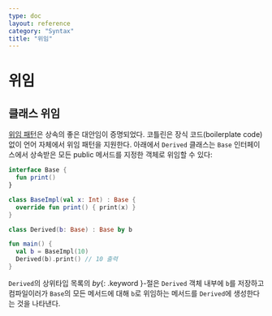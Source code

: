 ```yaml
---
type: doc
layout: reference
category: "Syntax"
title: "위임"
---
```


# 위임

## 클래스 위임

[위임 패턴](https://en.wikipedia.org/wiki/Delegation_pattern)은 상속의 좋은 대안임이 증명되었다.
코틀린은 장식 코드(boilerplate code) 없이 언어 자체에서 위임 패턴을 지원한다.
아래에서 `Derived` 클래스는 `Base` 인터페이스에서 상속받은 모든 public 메서드를 지정한 객체로 위임할 수 있다:

``` kotlin
interface Base {
  fun print()
}

class BaseImpl(val x: Int) : Base {
  override fun print() { print(x) }
}

class Derived(b: Base) : Base by b

fun main() {
  val b = BaseImpl(10)
  Derived(b).print() // 10 출력
}
```

`Derived`의 상위타입 목록의 *by*{: .keyword }-절은 `Derived` 객체 내부에 `b`를 저장하고
컴파일이러가 `Base`의 모든 메서드에 대해 `b`로 위임하는 메서드를 `Derived`에 생성한다는 것을 나타낸다.
